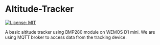 # Altitude-Tracker

[![License: MIT](https://img.shields.io/badge/License-MIT-yellow.svg)](https://opensource.org/licenses/MIT)

A basic altitude tracker using BMP280 module on WEMOS D1 mini. We are using MQTT broker to access data from the tracking device.
